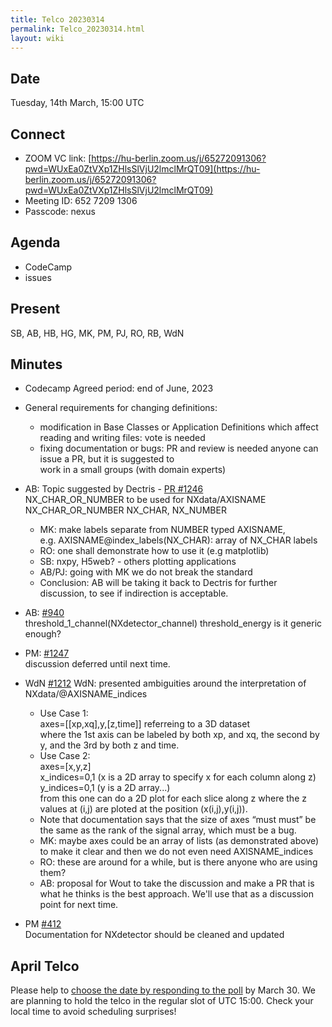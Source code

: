 ```yaml
---
title: Telco 20230314
permalink: Telco_20230314.html
layout: wiki
---
```


Date
----

Tuesday, 14th March, 15:00 UTC


Connect
-------
* ZOOM VC link: [https://hu-berlin.zoom.us/j/65272091306?pwd=WUxEa0ZtVXp1ZHlsSlVjU2lmclMrQT09](https://hu-berlin.zoom.us/j/65272091306?pwd=WUxEa0ZtVXp1ZHlsSlVjU2lmclMrQT09)
* Meeting ID: 652 7209 1306
* Passcode: nexus

Agenda
------
 * CodeCamp
 * issues

Present
-------

SB, AB, HB, HG, MK, PM, PJ, RO, RB, WdN

Minutes
-------

* Codecamp
Agreed period:  end of June, 2023

* General requirements for changing definitions:
    * modification in Base Classes or Application Definitions which affect reading and writing files: vote is needed
    * fixing documentation or bugs: PR and review is needed
anyone can issue a PR, but it is suggested to  
work in a small groups (with domain experts)


* AB: Topic suggested by Dectris - [PR #1246](https://github.com/nexusformat/definitions/pull/1246)  
NX_CHAR_OR_NUMBER to be used for NXdata/AXISNAME  
NX_CHAR_OR_NUMBER <union> NX_CHAR, NX_NUMBER  
    * MK: make labels separate from NUMBER typed AXISNAME,  
e.g. AXISNAME@index_labels(NX_CHAR): array of NX_CHAR labels  
    * RO: one shall demonstrate how to use it (e.g matplotlib)
    * SB: nxpy, H5web? - others plotting applications
    * AB/PJ: going with MK we do not break the standard
    * Conclusion: AB will be taking it back to Dectris for further discussion, to see if indirection is acceptable. 

* AB: [#940](https://github.com/nexusformat/definitions/issues/940)  
threshold_1_channel(NXdetector_channel)
threshold_energy
is it generic enough?

* PM: [#1247](https://github.com/nexusformat/definitions/issues/1247)  
discussion deferred until next time.
  
* WdN [#1212](https://github.com/nexusformat/definitions/issues/1212)
WdN: presented ambiguities around the interpretation of NXdata/@AXISNAME_indices  
    * Use Case 1:  
axes=[[xp,xq],y,[z,time]] referreing to a 3D dataset  
where the 1st axis can be labeled by both xp, and xq, the second by y, and the 3rd by both z and time.
    * Use Case 2:  
axes=[x,y,z]  
x_indices=0,1 (x is a 2D array to specify x for each column along z)  
y_indices=0,1 (y is a 2D array...)  
from this one can do a 2D plot for each slice along z where the z values at (i,j) are ploted at the position (x(i,j),y(i,j)).  
    * Note that documentation says that the size of axes “must must” be the same as the rank of the signal array, which must be a bug.
    * MK: maybe axes could be an array of lists (as demonstrated above) to make it clear and then we do not even need AXISNAME_indices 
    * RO: these are around for a while, but is there anyone who are using them?
    * AB: proposal for Wout to take the discussion and make a PR that is what he thinks is the best approach.  We'll use that as a discussion point for next time.

* PM [#412](https://github.com/nexusformat/definitions/issues/412)  
Documentation for NXdetector should be cleaned and updated



April Telco
--------------

Please help to [choose the date by responding to the poll](https://doodle.com/meeting/participate/id/elRzQVlb) by March 30. We are planning to hold the telco in the regular slot of UTC 15:00. Check your local time to avoid scheduling surprises!
